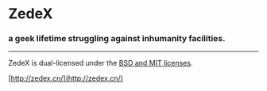 ZedeX
=========

### a geek lifetime struggling against inhumanity facilities.

* * *

ZedeX is dual-licensed under the [BSD and MIT licenses](http://www.modernizr.com/license/).

[http://zedex.cn/](http://zedex.cn/)
